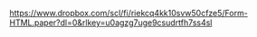 https://www.dropbox.com/scl/fi/riekcq4kk10svw50cfze5/Form-HTML.paper?dl=0&rlkey=u0agzg7uge9csudrtfh7ss4sl